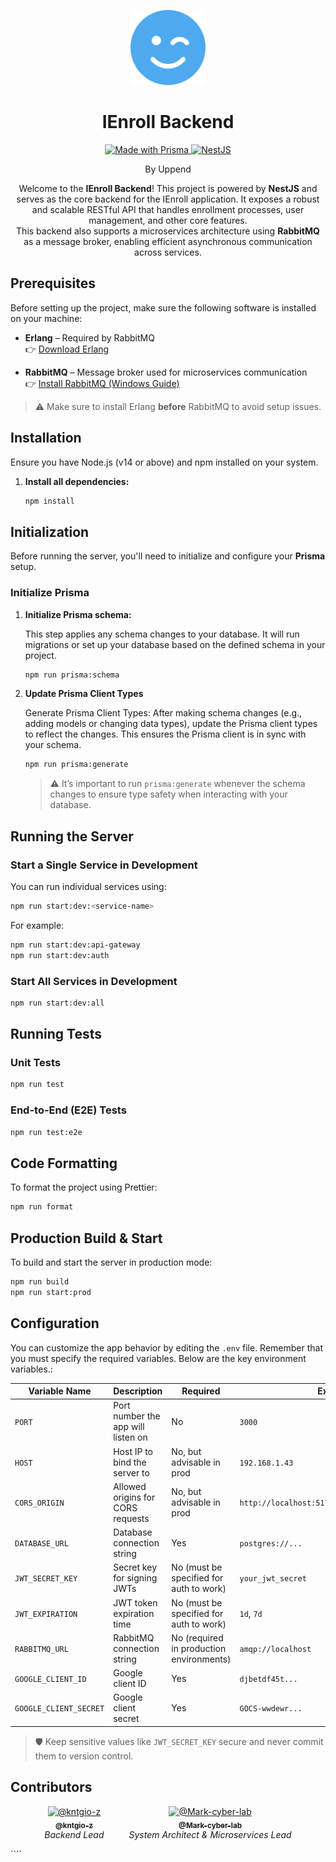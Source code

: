 <p align="center">
  <img src="./docs/face-smile-wink-solid.svg" width="120" alt="IEnroll Logo" />
</p>

<h1 align="center">
  IEnroll Backend
</h1>

<p align="center">
  <a href="https://prisma.io" target="_blank">
    <img src="https://img.shields.io/badge/Made%20with-Prisma-3982CE?style=flat&logo=prisma&logoColor=white" alt="Made with Prisma" />
  </a>
  <a href="https://nestjs.com/" target="_blank">
    <img src="https://img.shields.io/badge/NestJS-E0234E?style=flat&logo=nestjs&logoColor=white" alt="NestJS" />
  </a>
</p>

<p align="center">
By Uppend
</p>

<p align="center">
  Welcome to the <strong>IEnroll Backend</strong>! This project is powered by <strong>NestJS</strong> and serves as the core backend for the IEnroll application. It exposes a robust and scalable RESTful API that handles enrollment processes, user management, and other core features.
  <br />
  This backend also supports a microservices architecture using <strong>RabbitMQ</strong> as a message broker, enabling efficient asynchronous communication across services.
</p>

## Prerequisites

Before setting up the project, make sure the following software is installed on your machine:

- **Erlang** – Required by RabbitMQ  
  👉 [Download Erlang](https://www.erlang.org/downloads)

- **RabbitMQ** – Message broker used for microservices communication  
  👉 [Install RabbitMQ (Windows Guide)](https://www.rabbitmq.com/docs/install-windows#installer)

> ⚠️ Make sure to install Erlang **before** RabbitMQ to avoid setup issues.

## Installation

Ensure you have Node.js (v14 or above) and npm installed on your system.

1. **Install all dependencies:**

   ```bash
   npm install
   ```

## Initialization

Before running the server, you'll need to initialize and configure your **Prisma** setup.

### Initialize Prisma

1. **Initialize Prisma schema:**

   This step applies any schema changes to your database. It will run migrations or set up your database based on the defined schema in your project.

   ```bash
   npm run prisma:schema
   ```

2. **Update Prisma Client Types**

   Generate Prisma Client Types:
   After making schema changes (e.g., adding models or changing data types), update the Prisma client types to reflect the changes. This ensures the Prisma client is in sync with your schema.

   ```bash
   npm run prisma:generate
   ```

   > ⚠️ It’s important to run `prisma:generate` whenever the schema changes to ensure type safety when interacting with your database.

## Running the Server

### Start a Single Service in Development

You can run individual services using:

```bash
npm run start:dev:<service-name>
```

For example:

```bash
npm run start:dev:api-gateway
npm run start:dev:auth
```

### Start All Services in Development

```bash
npm run start:dev:all
```

## Running Tests

### Unit Tests

```bash
npm run test
```

### End-to-End (E2E) Tests

```bash
npm run test:e2e
```

## Code Formatting

To format the project using Prettier:

```bash
npm run format
```

## Production Build & Start

To build and start the server in production mode:

```bash
npm run build
npm run start:prod
```

## Configuration

You can customize the app behavior by editing the `.env` file. Remember that you must specify the required variables. Below are the key environment variables.:

| Variable Name          | Description                        | Required                                 | Example                                       |
| ---------------------- | ---------------------------------- | ---------------------------------------- | --------------------------------------------- |
| `PORT`                 | Port number the app will listen on | No                                       | `3000`                                        |
| `HOST`                 | Host IP to bind the server to      | No, but advisable in prod                | `192.168.1.43`                                |
| `CORS_ORIGIN`          | Allowed origins for CORS requests  | No, but advisable in prod                | `http://localhost:5173,http://localhost:5174` |
| `DATABASE_URL`         | Database connection string         | Yes                                      | `postgres://...`                              |
| `JWT_SECRET_KEY`       | Secret key for signing JWTs        | No (must be specified for auth to work)  | `your_jwt_secret`                             |
| `JWT_EXPIRATION`       | JWT token expiration time          | No (must be specified for auth to work)  | `1d`, `7d`                                    |
| `RABBITMQ_URL`         | RabbitMQ connection string         | No (required in production environments) | `amqp://localhost`                            |
| `GOOGLE_CLIENT_ID`     | Google client ID                   | Yes                                      | `djbetdf45t...`                               |
| `GOOGLE_CLIENT_SECRET` | Google client secret               | Yes                                      | `GOCS-wwdewr...`                              |

> 🛡️ Keep sensitive values like `JWT_SECRET_KEY` secure and never commit them to version control.

## Contributors

<p align="center">
  <div align="center" style="display: flex; justify-content: center; gap: 40px; flex-wrap: wrap;">
    <div align="center">
      <a href="https://github.com/kntgio-z">
        <img src="https://images.weserv.nl/?url=avatars.githubusercontent.com/u/112701322?v=4&h=100&w=100&fit=cover&mask=circle&maxage=7d" width="100" alt="@kntgio-z" />
        <br />
        <sub><b>@kntgio-z</b></sub>
      </a>
      <br />
      <i>Backend Lead</i>
    </div>
    <div align="center">
      <a href="https://github.com/Mark-cyber-lab">
        <img src="https://images.weserv.nl/?url=avatars.githubusercontent.com/u/156742215?v=4&h=100&w=100&fit=cover&mask=circle&maxage=7d" width="100" alt="@Mark-cyber-lab" />
        <br />
        <sub><b>@Mark-cyber-lab</b></sub>
      </a>
      <br />
      <i>System Architect & Microservices Lead</i>
    </div>
  </div>
</p>
````

